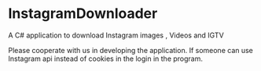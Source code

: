 # InstagramDownloader
A C# application to download Instagram images , Videos and IGTV

Please cooperate with us in developing the application.
If someone can use Instagram api instead of cookies in the login in the program.
